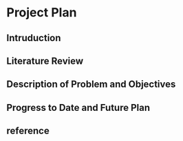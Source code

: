 # Project Plan

## Intruduction



## Literature Review



## Description of Problem and Objectives



## Progress to Date and Future Plan



## reference



